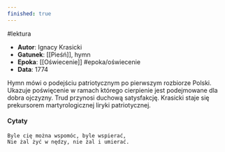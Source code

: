 ```yaml
---
finished: true
---
```

#lektura
- **Autor**: Ignacy Krasicki
- **Gatunek**: [[Pieśń]], hymn
- **Epoka**: [[Oświecenie]] #epoka/oświecenie 
- **Data**: 1774

Hymn mówi o podejściu patriotycznym po pierwszym rozbiorze Polski. Ukazuje poświęcenie w ramach którego cierpienie jest podejmowane dla dobra ojczyzny. Trud przynosi duchową satysfakcję. Krasicki staje się prekursorem martyrologicznej liryki patriotycznej. 
#### Cytaty
	Byle cię można wspomóc, byle wspierać,
	Nie żal żyć w nędzy, nie żal i umierać.